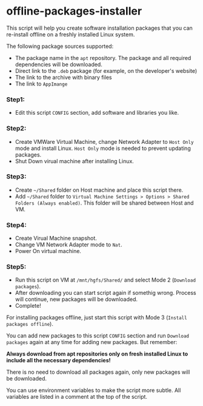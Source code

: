 # offline-packages-installer

This script will help you create software installation packages that you can re-install offline on a freshly installed Linux system.

The following package sources supported:
- The package name in the `apt` repository. The package and all required dependencies will be downloaded.
- Direct link to the `.deb` package (for example, on the developer's website)
- The link to the archive with binary files
- The link to `AppImange`



### Step1:

- Edit this script `CONFIG` section, add software and libraries you like.

### Step2:

- Create VMWare Virtual Machine, change Network Adapter to `Host Only` mode and install Linux.
`Host Only` mode is needed to prevent updating packages.
- Shut Down virual machine after installing Linux.

### Step3:

- Create `~/Shared` folder on Host machine and place this script there.
- Add `~/Shared` folder to `Virtual Machine Settings > Options > Shared Folders (Always enabled)`.
This folder will be shared between Host and VM.

### Step4:

- Create Virual Machine snapshot.
- Change VM Network Adapter mode to `Nat`.
- Power On virtual machine.

### Step5:

- Run this script on VM at `/mnt/hgfs/Shared/` and select Mode 2 (`Download packages`).
- After downloading you can start script again if somethig wrong. Process will continue, new packages will be downloaded.
- Complete! 

For installing packages offline, just start this script with Mode 3 (`Install packages offline`).

You can add new packages to this script `CONFIG` section and run `Download packages` again at any time for adding new packages. But remember:

**Always download from apt repositories only on fresh installed Linux to include all the necessary dependencies!**

There is no need to download all packages again, only new packages will be downloaded.

You can use environment variables to make the script more subtle. All variables are listed in a comment at the top of the script.

